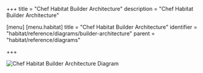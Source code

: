 +++
title = "Chef Habitat Builder Architecture"
description = "Chef Habitat Builder Architecture"

[menu]
  [menu.habitat]
    title = "Chef Habitat Builder Architecture"
    identifier = "habitat/reference/diagrams/builder-architecture"
    parent = "habitat/reference/diagrams"

+++

![Chef Habitat Builder Architecture Diagram](/images/habitat-builder-architecture.png)
